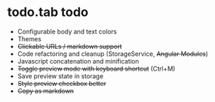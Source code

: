 todo.tab todo
=============
- Configurable body and text colors
- Themes
- ~~Clickable URLs / markdown support~~
- Code refactoring and cleanup (StorageService, ~~Angular Modules~~)
- Javascript concatenation and minification
- ~~Toggle preview mode with keyboard shortcut~~ (Ctrl+M)
- Save preview state in storage
- ~~Style preview checkbox better~~
- ~~Copy as markdown~~
